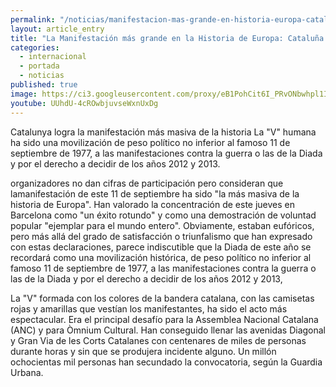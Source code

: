 ```yaml
---
permalink: "/noticias/manifestacion-mas-grande-en-historia-europa-catalunya.html"
layout: article_entry
title: "La Manifestación más grande en la Historia de Europa: Cataluña inicia su camino a la Independencia"
categories: 
  - internacional
  - portada
  - noticias
published: true
image: https://ci3.googleusercontent.com/proxy/eB1PohCit6I_PRvONbwhpl1II36F3Uy6kUWE85XExUsIy0cxOXQjiEba2Uwyir0E0fGMosUrxfBWpHexWIkywlLs-ETXKskpf3CSzn0ovSeUFeX_TktIecJtxpimLaJrap2D4c3tem5g=s0-d-e1-ft#http://imagenes.publico.es/resources/archivos/2014/9/11/1410455302136mani-galc4.jpg
youtube: UUhdU-4cROwbjuvseWxnUxDg
---
```


Catalunya logra la manifestación más masiva de la historia
La "V" humana ha sido una movilización de peso político no inferior al famoso 11 de septiembre de 1977, a las manifestaciones contra la guerra o las de la Diada y por el derecho a decidir de los años 2012 y 2013.

organizadores no dan cifras de participación pero consideran que lamanifestación de este 11 de septiembre ha sido "la más masiva de la historia de Europa". Han valorado la concentración de este jueves en Barcelona como "un éxito rotundo" y como una demostración de voluntad popular "ejemplar para el mundo entero". Obviamente, estaban eufóricos, pero más allá del grado de satisfacción o triunfalismo que han expresado con estas declaraciones, parece indiscutible que la Diada de este año se recordará como una movilización histórica, de peso político no inferior al famoso 11 de septiembre de 1977, a las manifestaciones contra la guerra o las de la Diada y por el derecho a decidir de los años 2012 y 2013,

La "V" formada con los colores de la bandera catalana, con las camisetas rojas y amarillas que vestían los manifestantes, ha sido el acto más espectacular. Era el principal desafío para la Assemblea Nacional Catalana (ANC) y para Òmnium Cultural. Han conseguido llenar las avenidas Diagonal y Gran Via de les Corts Catalanes con centenares de miles de personas durante horas y sin que se produjera incidente alguno. Un millón ochocientas mil personas han secundado la convocatoria, según la Guardia Urbana. 
